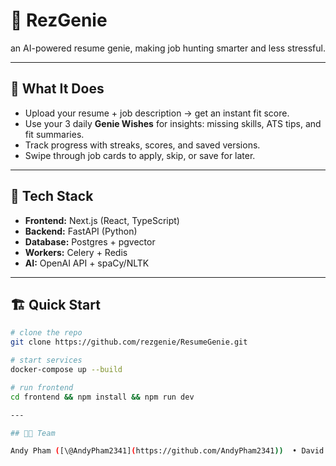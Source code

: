 # 🧞 RezGenie  

an AI-powered resume genie, making job hunting smarter and less stressful.  

---

## 🚀 What It Does

- Upload your resume + job description → get an instant fit score.  
- Use your 3 daily **Genie Wishes** for insights: missing skills, ATS tips, and fit summaries.  
- Track progress with streaks, scores, and saved versions.  
- Swipe through job cards to apply, skip, or save for later.  

---

## 🧰 Tech Stack  

- **Frontend:** Next.js (React, TypeScript)  
- **Backend:** FastAPI (Python)  
- **Database:** Postgres + pgvector  
- **Workers:** Celery + Redis  
- **AI:** OpenAI API + spaCy/NLTK  

---

## 🏗️ Quick Start

```bash
# clone the repo
git clone https://github.com/rezgenie/ResumeGenie.git

# start services
docker-compose up --build

# run frontend
cd frontend && npm install && npm run dev

---

## 👩‍💻 Team

Andy Pham ([\@AndyPham2341](https://github.com/AndyPham2341))  • David Le ([\@dle519](https://github.com/dle519)) • Salih Elfatih ([salihelfatih](https://github.com/salihelfatih)) • Yaqin Albirawi ([\@yalbirawi](https://github.com/yalbirawi))
